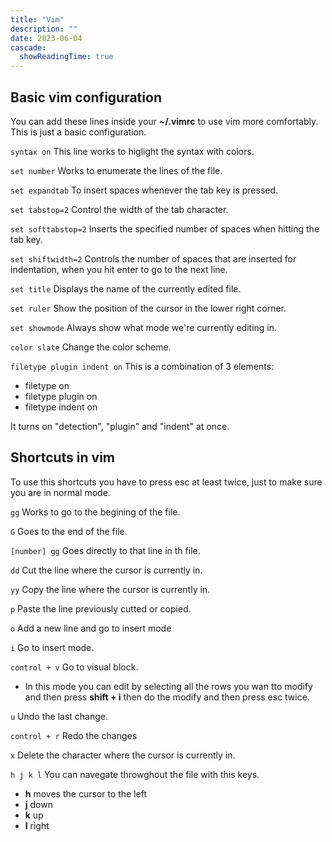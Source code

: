 ```yaml
---
title: "Vim"
description: ""
date: 2023-06-04
cascade:
  showReadingTime: true
---
```



## Basic vim configuration

You can add these lines inside your **~/.vimrc** to use vim more comfortably. This is just a basic configuration.

``` syntax on ```
This line works to higlight the syntax with colors.

``` set number ```
Works to enumerate the lines of the file.

``` set expandtab ```
To insert spaces whenever the tab key is pressed.

``` set tabstop=2 ```
Control the width of the tab character.

``` set softtabstop=2 ```
Inserts the specified number of spaces when hitting the tab key.

``` set shiftwidth=2 ```
Controls the number of spaces that are inserted for indentation, when you hit enter to go to the next line.

``` set title ```
Displays the name of the currently edited file.

``` set ruler ```
Show the position of the cursor in the lower right corner.

``` set showmode ```
Always show what mode we're currently editing in.

``` color slate ```
Change the color scheme.

``` filetype plugin indent on ```
This is a combination of 3 elements:
- filetype on
- filetype plugin on
- filetype indent on

It turns on "detection", "plugin" and "indent" at once.

## Shortcuts in vim
To use this shortcuts you have to press esc at least twice, just to make sure you are in normal mode.

```gg```
Works to go to the begining of the file.

```G```
Goes to the end of the file.

```[number] gg```
Goes directly to that line in th file.

``` dd ```
Cut the line where the cursor is currently in.

``` yy ```
Copy the line where the cursor is currently in.

``` p ``` 
Paste the line previously cutted or copied.

``` o ```
Add a new line and go to insert mode

``` i ```
Go to insert mode.

```control + v```
Go to visual block. 
- In this mode you can edit by selecting all the rows you wan tto modify and then press **shift + i** then do the modify and then press esc twice.

```u```
Undo the last change.

```control + r```
Redo the changes

```x```
Delete the character where the cursor is currently in.

```h j k l```
You can navegate throwghout the file with this keys. 
- **h** moves the cursor to the left
- **j** down
- **k** up
- **l** right
